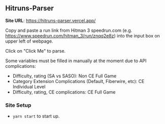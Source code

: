 ## Hitruns-Parser

**Site URL**: https://hitruns-parser.vercel.app/

Copy and paste a run link from Hitman 3 speedrun.com (e.g. https://www.speedrun.com/hitman_3/run/znqq2e8z) into the input box on upper left of webpage.

Click on "Click Me" to parse.

Some variables must be filled in manually at the moment due to API complications:
- Difficulty, rating (SA vs SASO): Non CE Full Game
- Category Extension Complications (Default, Fiberwire, etc): CE Individual Level
- Difficulty, rating, CE complications: CE Full Game

### Site Setup
- `yarn start` to start up. 


